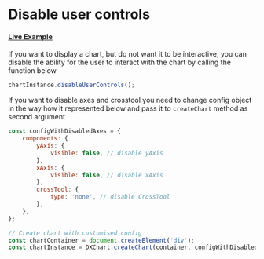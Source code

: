 # Disable user controls

#### <!--CSB_LINK-->[Live Example](https://codesandbox.io/s/fqtpxk)<!--/CSB_LINK-->

If you want to display a chart, but do not want it to be interactive, you can disable the ability for the user to interact with the chart by calling the function below

```js
chartInstance.disableUserControls();
```

If you want to disable axes and crosstool you need to change config object in the way how it represented below and pass it to `createChart` method as second argument

```js
const configWithDisabledAxes = {
	components: {
		yAxis: {
			visible: false, // disable yAxis
		},
		xAxis: {
			visible: false, // disable xAxis
		},
		crossTool: {
			type: 'none', // disable CrossTool
		},
	},
};

// Create chart with customised config
const chartContainer = document.createElement('div');
const chartInstance = DXChart.createChart(container, configWithDisabledAxes);
```
